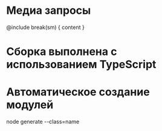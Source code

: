 # Медиа запросы

@include break(sm) {
    content
}

# Сборка выполнена с использованием TypeScript

# Автоматическое создание модулей

node generate --class=name
